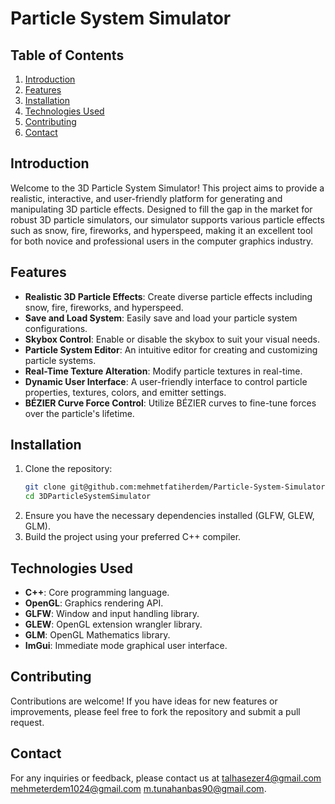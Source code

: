 # Particle System Simulator

## Table of Contents
1. [Introduction](#introduction)
2. [Features](#features)
3. [Installation](#installation)
4. [Technologies Used](#technologies-used)
5. [Contributing](#contributing)
6. [Contact](#contact)

## Introduction
Welcome to the 3D Particle System Simulator! This project aims to provide a realistic, interactive, and user-friendly platform for generating and manipulating 3D particle effects. Designed to fill the gap in the market for robust 3D particle simulators, our simulator supports various particle effects such as snow, fire, fireworks, and hyperspeed, making it an excellent tool for both novice and professional users in the computer graphics industry.

## Features
- **Realistic 3D Particle Effects**: Create diverse particle effects including snow, fire, fireworks, and hyperspeed.
- **Save and Load System**: Easily save and load your particle system configurations.
- **Skybox Control**: Enable or disable the skybox to suit your visual needs.
- **Particle System Editor**: An intuitive editor for creating and customizing particle systems.
- **Real-Time Texture Alteration**: Modify particle textures in real-time.
- **Dynamic User Interface**: A user-friendly interface to control particle properties, textures, colors, and emitter settings.
- **BÉZIER Curve Force Control**: Utilize BÉZIER curves to fine-tune forces over the particle's lifetime.

## Installation
1. Clone the repository:
    ```bash
    git clone git@github.com:mehmetfatiherdem/Particle-System-Simulator.git
    cd 3DParticleSystemSimulator
    ```
2. Ensure you have the necessary dependencies installed (GLFW, GLEW, GLM).
3. Build the project using your preferred C++ compiler.

## Technologies Used
- **C++**: Core programming language.
- **OpenGL**: Graphics rendering API.
- **GLFW**: Window and input handling library.
- **GLEW**: OpenGL extension wrangler library.
- **GLM**: OpenGL Mathematics library.
- **ImGui**: Immediate mode graphical user interface.

## Contributing
Contributions are welcome! If you have ideas for new features or improvements, please feel free to fork the repository and submit a pull request.

## Contact
For any inquiries or feedback, please contact us at [talhasezer4@gmail.com](mailto:talhasezer4@gmail.com) [mehmeterdem1024@gmail.com](mailto:mehmeterdem1024@gmail.com) [m.tunahanbas90@gmail.com](mailto:m.tunahanbas90@gmail.com).
